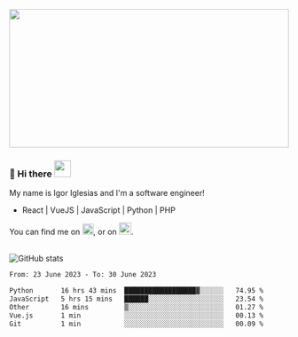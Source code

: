 <img src="https://c.tenor.com/KjVxfRrrncUAAAAd/matrix.gif" width="100%" height="250px">

### 🔭 Hi there <img src="https://raw.githubusercontent.com/MartinHeinz/MartinHeinz/master/wave.gif" width="30px">


My name is Igor Iglesias and I'm a software engineer!
<br>

<ul>
  <li> React | VueJS | JavaScript | Python | PHP </li>
</ul>
You can find me on <a href="https://twitter.com/IgorIglesias5"><img src="https://i.imgur.com/JLLlB5S.png" width="20px"></a>, or on <a href="https://www.linkedin.com/in/igor-iglesias-62478428/"><img src="https://i.imgur.com/PXyIkWx.png" width="22px"></a>.

<br>
<br>

![GitHub stats](https://github-readme-stats.vercel.app/api?username=igoiglesias&show_icons=true&count_private=true&theme=chartreuse-dark&hide_title=true)

<!--START_SECTION:waka-->

```txt
From: 23 June 2023 - To: 30 June 2023

Python       16 hrs 43 mins  ██████████████████▓░░░░░░   74.95 %
JavaScript   5 hrs 15 mins   ██████░░░░░░░░░░░░░░░░░░░   23.54 %
Other        16 mins         ▒░░░░░░░░░░░░░░░░░░░░░░░░   01.27 %
Vue.js       1 min           ░░░░░░░░░░░░░░░░░░░░░░░░░   00.13 %
Git          1 min           ░░░░░░░░░░░░░░░░░░░░░░░░░   00.09 %
```

<!--END_SECTION:waka-->
